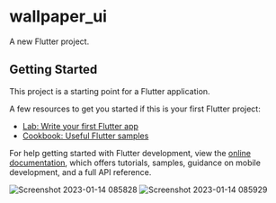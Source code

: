 # wallpaper_ui

A new Flutter project.

## Getting Started

This project is a starting point for a Flutter application.

A few resources to get you started if this is your first Flutter project:

- [Lab: Write your first Flutter app](https://docs.flutter.dev/get-started/codelab)
- [Cookbook: Useful Flutter samples](https://docs.flutter.dev/cookbook)

For help getting started with Flutter development, view the
[online documentation](https://docs.flutter.dev/), which offers tutorials,
samples, guidance on mobile development, and a full API reference.

![Screenshot 2023-01-14 085828](https://user-images.githubusercontent.com/122444768/212466506-3b4ad6f1-be5c-498a-92c1-b34c485fb98f.png)   ![Screenshot 2023-01-14 085929](https://user-images.githubusercontent.com/122444768/212466510-19ab08a8-cb00-4313-b70f-77f7aa4e5b23.png)
